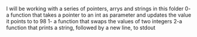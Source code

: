 I will be working with a series of pointers, arrys and strings in this folder
0- a function that takes a pointer to an int as parameter and updates the value it points to to 98
1- a function that swaps the values of two integers
2-a function that prints a string, followed by a new line, to stdout

